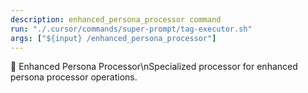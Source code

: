 ```yaml
---
description: enhanced_persona_processor command
run: "./.cursor/commands/super-prompt/tag-executor.sh"
args: ["${input} /enhanced_persona_processor"]
---
```


🤖 Enhanced Persona Processor\nSpecialized processor for enhanced persona processor operations.